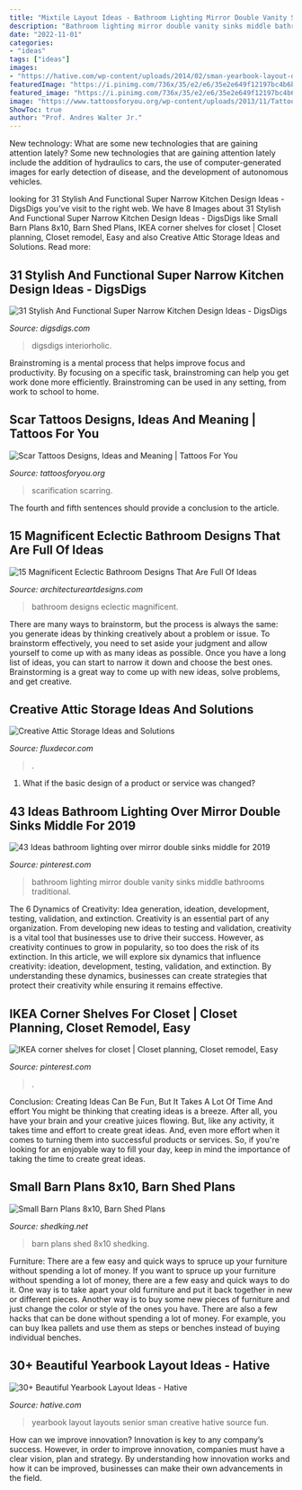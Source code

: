 ```yaml
---
title: "Mixtile Layout Ideas - Bathroom Lighting Mirror Double Vanity Sinks Middle Bathrooms Traditional"
description: "Bathroom lighting mirror double vanity sinks middle bathrooms traditional"
date: "2022-11-01"
categories:
- "ideas"
tags: ["ideas"]
images:
- "https://hative.com/wp-content/uploads/2014/02/sman-yearbook-layout-design-22.jpg"
featuredImage: "https://i.pinimg.com/736x/35/e2/e6/35e2e649f12197bc4b6bfc46a8c5d4ba.jpg"
featured_image: "https://i.pinimg.com/736x/35/e2/e6/35e2e649f12197bc4b6bfc46a8c5d4ba.jpg"
image: "https://www.tattoosforyou.org/wp-content/uploads/2013/11/Tattoo-Scarring-768x1024.jpg"
ShowToc: true
author: "Prof. Andres Walter Jr."
---
```



New technology: What are some new technologies that are gaining attention lately?
Some new technologies that are gaining attention lately include the addition of hydraulics to cars, the use of computer-generated images for early detection of disease, and the development of autonomous vehicles.

	

		
looking for 31 Stylish And Functional Super Narrow Kitchen Design Ideas - DigsDigs you've visit to the right web. We have 8 Images about 31 Stylish And Functional Super Narrow Kitchen Design Ideas - DigsDigs like Small Barn Plans 8x10, Barn Shed Plans, IKEA corner shelves for closet | Closet planning, Closet remodel, Easy and also Creative Attic Storage Ideas and Solutions. Read more:
		
    
## 31 Stylish And Functional Super Narrow Kitchen Design Ideas - DigsDigs

<img loading=lazy src="https://www.digsdigs.com/photos/stylish-and-functional-narrow-kitchen-design-ideas-12-554x834.jpg" onerror="this.onerror=null;this.src='https://tse2.mm.bing.net/th?id=OIP.Mfz5NgFu7gYU9TNfhJ85jwHaLJ&amp;pid=15.1';" alt="31 Stylish And Functional Super Narrow Kitchen Design Ideas - DigsDigs">

_Source: digsdigs.com_

>digsdigs interiorholic. 

	

Brainstroming is a mental process that helps improve focus and productivity. By focusing on a specific task, brainstroming can help you get work done more efficiently. Brainstroming can be used in any setting, from work to school to home.

    
## Scar Tattoos Designs, Ideas And Meaning | Tattoos For You

<img loading=lazy src="https://www.tattoosforyou.org/wp-content/uploads/2013/11/Tattoo-Scarring-768x1024.jpg" onerror="this.onerror=null;this.src='https://tse2.mm.bing.net/th?id=OIP.8BHlac6xrC0TSrPQMd5XbQHaJ4&amp;pid=15.1';" alt="Scar Tattoos Designs, Ideas and Meaning | Tattoos For You">

_Source: tattoosforyou.org_

>scarification scarring. 

	

The fourth and fifth sentences should provide a conclusion to the article.

    
## 15 Magnificent Eclectic Bathroom Designs That Are Full Of Ideas

<img loading=lazy src="https://www.architectureartdesigns.com/wp-content/uploads/2016/11/15-Magnificent-Eclectic-Bathroom-Designs-That-Are-Full-Of-Ideas-6-630x886.jpg" onerror="this.onerror=null;this.src='https://tse3.mm.bing.net/th?id=OIP.gYICp1ww-8ykzW0XFe6MiQHaKa&amp;pid=15.1';" alt="15 Magnificent Eclectic Bathroom Designs That Are Full Of Ideas">

_Source: architectureartdesigns.com_

>bathroom designs eclectic magnificent. 

	

There are many ways to brainstorm, but the process is always the same: you generate ideas by thinking creatively about a problem or issue. To brainstorm effectively, you need to set aside your judgment and allow yourself to come up with as many ideas as possible. Once you have a long list of ideas, you can start to narrow it down and choose the best ones. Brainstorming is a great way to come up with new ideas, solve problems, and get creative.

    
## Creative Attic Storage Ideas And Solutions

<img loading=lazy src="https://fluxdecor.com/wp-content/uploads/2015/09/1-attic-storage-ideas-solutions.jpg" onerror="this.onerror=null;this.src='https://tse2.mm.bing.net/th?id=OIP.3UIQnDoSt_18JUFgH5YNggHaJ4&amp;pid=15.1';" alt="Creative Attic Storage Ideas and Solutions">

_Source: fluxdecor.com_

>. 

	

1. What if the basic design of a product or service was changed?

    
## 43 Ideas Bathroom Lighting Over Mirror Double Sinks Middle For 2019

<img loading=lazy src="https://i.pinimg.com/736x/32/5f/05/325f056b9c4cde90282a77e1868d72fc.jpg" onerror="this.onerror=null;this.src='https://tse3.mm.bing.net/th?id=OIP.RP0q5olT0bs32cOakGRetwAAAA&amp;pid=15.1';" alt="43 Ideas bathroom lighting over mirror double sinks middle for 2019">

_Source: pinterest.com_

>bathroom lighting mirror double vanity sinks middle bathrooms traditional. 

	

The 6 Dynamics of Creativity: Idea generation, ideation, development, testing, validation, and extinction.
Creativity is an essential part of any organization. From developing new ideas to testing and validation, creativity is a vital tool that businesses use to drive their success. However, as creativity continues to grow in popularity, so too does the risk of its extinction. In this article, we will explore six dynamics that influence creativity: ideation, development, testing, validation, and extinction. By understanding these dynamics, businesses can create strategies that protect their creativity while ensuring it remains effective.

    
## IKEA Corner Shelves For Closet | Closet Planning, Closet Remodel, Easy

<img loading=lazy src="https://i.pinimg.com/736x/35/e2/e6/35e2e649f12197bc4b6bfc46a8c5d4ba.jpg" onerror="this.onerror=null;this.src='https://tse1.mm.bing.net/th?id=OIP.dMzFtqj782u9cshEHWAsmgHaJ3&amp;pid=15.1';" alt="IKEA corner shelves for closet | Closet planning, Closet remodel, Easy">

_Source: pinterest.com_

>. 

	

Conclusion: Creating Ideas Can Be Fun, But It Takes A Lot Of Time And effort
You might be thinking that creating ideas is a breeze. After all, you have your brain and your creative juices flowing. But, like any activity, it takes time and effort to create great ideas. And, even more effort when it comes to turning them into successful products or services. So, if you're looking for an enjoyable way to fill your day, keep in mind the importance of taking the time to create great ideas.

    
## Small Barn Plans 8x10, Barn Shed Plans

<img loading=lazy src="http://www.shedking.net/images/heinrich-8x10bs-600.jpg" onerror="this.onerror=null;this.src='https://tse4.mm.bing.net/th?id=OIP.NI4cRKgJOjbpcI8fJvwGCAHaJ7&amp;pid=15.1';" alt="Small Barn Plans 8x10, Barn Shed Plans">

_Source: shedking.net_

>barn plans shed 8x10 shedking. 

	

Furniture: There are a few easy and quick ways to spruce up your furniture without spending a lot of money.
If you want to spruce up your furniture without spending a lot of money, there are a few easy and quick ways to do it. One way is to take apart your old furniture and put it back together in new or different pieces. Another way is to buy some new pieces of furniture and just change the color or style of the ones you have. There are also a few hacks that can be done without spending a lot of money. For example, you can buy Ikea pallets and use them as steps or benches instead of buying individual benches.

    
## 30+ Beautiful Yearbook Layout Ideas - Hative

<img loading=lazy src="https://hative.com/wp-content/uploads/2014/02/sman-yearbook-layout-design-22.jpg" onerror="this.onerror=null;this.src='https://tse3.mm.bing.net/th?id=OIP.9CUXlG63Un6UFbq8-AOsNAHaKd&amp;pid=15.1';" alt="30+ Beautiful Yearbook Layout Ideas - Hative">

_Source: hative.com_

>yearbook layout layouts senior sman creative hative source fun. 

	

How can we improve innovation?
Innovation is key to any company’s success. However, in order to improve innovation, companies must have a clear vision, plan and strategy. By understanding how innovation works and how it can be improved, businesses can make their own advancements in the field.

